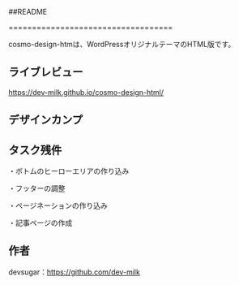 ##README

===================================

 cosmo-design-htmは、WordPressオリジナルテーマのHTML版です。

ライブレビュー
--------------

https://dev-milk.github.io/cosmo-design-html/

デザインカンプ
--------------------------


タスク残件
--------------------------
・ボトムのヒーローエリアの作り込み

・フッターの調整

・ページネーションの作り込み

・記事ページの作成

作者
------
devsugar：https://github.com/dev-milk


